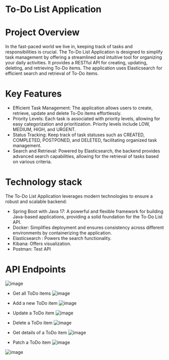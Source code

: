 # To-Do List Application

# Project Overview

  In the fast-paced world we live in, keeping track of tasks and responsibilities is crucial. The To-Do List Application is designed to simplify task management by offering a streamlined and intuitive tool for organizing your daily activities. It provides a RESTful API for creating, updating, deleting, and retrieving To-Do items. The application uses Elasticsearch for efficient search and retrieval of To-Do items.

# Key Features

- Efficient Task Management: The application allows users to create, retrieve, update and delete To-Do items effortlessly. 
- Priority Levels: Each task is associated with priority levels, allowing for easy categorization and prioritization. Priority levels include LOW, MEDIUM, HIGH, and URGENT.
- Status Tracking: Keep track of task statuses such as CREATED, COMPLETED, POSTPONED, and DELETED, facilitating organized task management.
- Search and Retrieval: Powered by Elasticsearch, the backend provides advanced search capabilities, allowing for the retrieval of tasks based on various criteria.

# Technology stack
  The To-Do List Application leverages modern technologies to ensure a robust and scalable backend:
- Spring Boot with Java 17: A powerful and flexible framework for building Java-based applications, providing a solid foundation for the To-Do List API.
- Docker: Simplifies deployment and ensures consistency across different environments by containerizing the application.
- Elasticsearch : Powers the search functionality.
- Kibana: Offers visualization.
- Postman: Test API

# API Endpoints

![image](https://github.com/AlexandruVlad99/special-topics/assets/82368238/eaadb626-1eab-4c61-8915-10539fdb4c66)

- Get all ToDo items
![image](https://github.com/AlexandruVlad99/special-topics/assets/82368238/e15b77e6-2c8a-4740-88f6-52442a1f0616)

- Add a new ToDo item
![image](https://github.com/AlexandruVlad99/special-topics/assets/82368238/7f8e0431-bae9-444d-92bc-430f65e86639)

- Update a ToDo item
![image](https://github.com/AlexandruVlad99/special-topics/assets/82368238/d759b68d-f9b5-4e57-b7bb-0f85a5de4059)

- Delete a ToDo item
![image](https://github.com/AlexandruVlad99/special-topics/assets/82368238/7686e08f-c1f5-4f13-9ec8-55bab29f3d0a)

- Get details of a ToDo item
![image](https://github.com/AlexandruVlad99/special-topics/assets/82368238/902881b0-f5ba-4cca-8247-2a64d18bc0ab)

- Patch a ToDo item
![image](https://github.com/AlexandruVlad99/special-topics/assets/82368238/e7d5779b-44df-4f1b-b2b2-a328fba8da50)

![image](https://github.com/AlexandruVlad99/special-topics/assets/82368238/9be01f46-16be-42fb-b0b2-a7312f038543)






